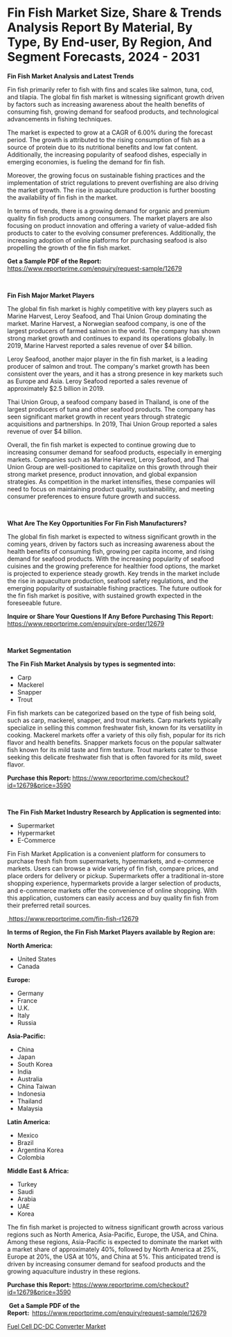 <p><h1>Fin Fish Market Size, Share & Trends Analysis Report By Material, By Type, By End-user, By Region, And Segment Forecasts, 2024 - 2031</h1></p><p><strong>Fin Fish Market Analysis and Latest Trends</strong></p>
<p><p>Fin fish primarily refer to fish with fins and scales like salmon, tuna, cod, and tilapia. The global fin fish market is witnessing significant growth driven by factors such as increasing awareness about the health benefits of consuming fish, growing demand for seafood products, and technological advancements in fishing techniques.</p><p>The market is expected to grow at a CAGR of 6.00% during the forecast period. The growth is attributed to the rising consumption of fish as a source of protein due to its nutritional benefits and low fat content. Additionally, the increasing popularity of seafood dishes, especially in emerging economies, is fueling the demand for fin fish.</p><p>Moreover, the growing focus on sustainable fishing practices and the implementation of strict regulations to prevent overfishing are also driving the market growth. The rise in aquaculture production is further boosting the availability of fin fish in the market.</p><p>In terms of trends, there is a growing demand for organic and premium quality fin fish products among consumers. The market players are also focusing on product innovation and offering a variety of value-added fish products to cater to the evolving consumer preferences. Additionally, the increasing adoption of online platforms for purchasing seafood is also propelling the growth of the fin fish market.</p></p>
<p><strong>Get a Sample PDF of the Report:&nbsp;</strong> <a href="https://www.reportprime.com/enquiry/request-sample/12679">https://www.reportprime.com/enquiry/request-sample/12679</a></p>
<p>&nbsp;</p>
<p><strong>Fin Fish Major Market Players</strong></p>
<p><p>The global fin fish market is highly competitive with key players such as Marine Harvest, Leroy Seafood, and Thai Union Group dominating the market. Marine Harvest, a Norwegian seafood company, is one of the largest producers of farmed salmon in the world. The company has shown strong market growth and continues to expand its operations globally. In 2019, Marine Harvest reported a sales revenue of over $4 billion.</p><p>Leroy Seafood, another major player in the fin fish market, is a leading producer of salmon and trout. The company's market growth has been consistent over the years, and it has a strong presence in key markets such as Europe and Asia. Leroy Seafood reported a sales revenue of approximately $2.5 billion in 2019.</p><p>Thai Union Group, a seafood company based in Thailand, is one of the largest producers of tuna and other seafood products. The company has seen significant market growth in recent years through strategic acquisitions and partnerships. In 2019, Thai Union Group reported a sales revenue of over $4 billion.</p><p>Overall, the fin fish market is expected to continue growing due to increasing consumer demand for seafood products, especially in emerging markets. Companies such as Marine Harvest, Leroy Seafood, and Thai Union Group are well-positioned to capitalize on this growth through their strong market presence, product innovation, and global expansion strategies. As competition in the market intensifies, these companies will need to focus on maintaining product quality, sustainability, and meeting consumer preferences to ensure future growth and success.</p></p>
<p>&nbsp;</p>
<p><strong>What Are The Key Opportunities For Fin Fish Manufacturers?</strong></p>
<p><p>The global fin fish market is expected to witness significant growth in the coming years, driven by factors such as increasing awareness about the health benefits of consuming fish, growing per capita income, and rising demand for seafood products. With the increasing popularity of seafood cuisines and the growing preference for healthier food options, the market is projected to experience steady growth. Key trends in the market include the rise in aquaculture production, seafood safety regulations, and the emerging popularity of sustainable fishing practices. The future outlook for the fin fish market is positive, with sustained growth expected in the foreseeable future.</p></p>
<p><strong>Inquire or Share Your Questions If Any Before Purchasing This Report:</strong> <a href="https://www.reportprime.com/enquiry/pre-order/12679">https://www.reportprime.com/enquiry/pre-order/12679</a></p>
<p>&nbsp;</p>
<p><strong>Market Segmentation</strong></p>
<p><strong>The Fin Fish Market Analysis by types is segmented into:</strong></p>
<p><ul><li>Carp</li><li>Mackerel</li><li>Snapper</li><li>Trout</li></ul></p>
<p><p>Fin fish markets can be categorized based on the type of fish being sold, such as carp, mackerel, snapper, and trout markets. Carp markets typically specialize in selling this common freshwater fish, known for its versatility in cooking. Mackerel markets offer a variety of this oily fish, popular for its rich flavor and health benefits. Snapper markets focus on the popular saltwater fish known for its mild taste and firm texture. Trout markets cater to those seeking this delicate freshwater fish that is often favored for its mild, sweet flavor.</p></p>
<p><strong>Purchase this Report:&nbsp;</strong><a href="https://www.reportprime.com/checkout?id=12679&price=3590">https://www.reportprime.com/checkout?id=12679&price=3590</a></p>
<p>&nbsp;</p>
<p><strong>The Fin Fish Market Industry Research by Application is segmented into:</strong></p>
<p><ul><li>Supermarket</li><li>Hypermarket</li><li>E-Commerce</li></ul></p>
<p><p>Fin Fish Market Application is a convenient platform for consumers to purchase fresh fish from supermarkets, hypermarkets, and e-commerce markets. Users can browse a wide variety of fin fish, compare prices, and place orders for delivery or pickup. Supermarkets offer a traditional in-store shopping experience, hypermarkets provide a larger selection of products, and e-commerce markets offer the convenience of online shopping. With this application, customers can easily access and buy quality fin fish from their preferred retail sources.</p></p>
<p><a href="https://www.reportprime.com/fin-fish-r12679">&nbsp;https://www.reportprime.com/fin-fish-r12679</a></p>
<p><strong>In terms of Region, the Fin Fish Market Players available by Region are:</strong></p>
<p>
    <p> <strong> North America: </strong>
        <ul>
            <li>United States</li>
            <li>Canada</li>
        </ul>
        </p> 
    <p> <strong> Europe: </strong>
        <ul>
            <li>Germany</li>
            <li>France</li>
            <li>U.K.</li>
            <li>Italy</li>
            <li>Russia</li>
        </ul>
        </p> 
    <p> <strong> Asia-Pacific: </strong>
        <ul>
            <li>China</li>
            <li>Japan</li>
            <li>South Korea</li>
            <li>India</li>
            <li>Australia</li>
            <li>China Taiwan</li>
            <li>Indonesia</li>
            <li>Thailand</li>
            <li>Malaysia</li>
        </ul>
        </p> 
    <p> <strong> Latin America: </strong>
        <ul>
            <li>Mexico</li>
            <li>Brazil</li>
            <li>Argentina Korea</li>
            <li>Colombia</li>
        </ul>
        </p> 
    <p> <strong> Middle East & Africa: </strong>
        <ul>
            <li>Turkey</li>
            <li>Saudi</li>
            <li>Arabia</li>
            <li>UAE</li>
            <li>Korea</li>
        </ul>
    </p>
    </p>
<p><p>The fin fish market is projected to witness significant growth across various regions such as North America, Asia-Pacific, Europe, the USA, and China. Among these regions, Asia-Pacific is expected to dominate the market with a market share of approximately 40%, followed by North America at 25%, Europe at 20%, the USA at 10%, and China at 5%. This anticipated trend is driven by increasing consumer demand for seafood products and the growing aquaculture industry in these regions.</p></p>
<p><strong>Purchase this Report: </strong><a href="https://www.reportprime.com/checkout?id=12679&price=3590">https://www.reportprime.com/checkout?id=12679&price=3590</a></p>
<p>&nbsp;<strong>Get a Sample PDF of the Report:&nbsp;&nbsp;</strong><a href="https://www.reportprime.com/enquiry/request-sample/12679">https://www.reportprime.com/enquiry/request-sample/12679</a></p>
<p><strong></strong></p>
<p><p><a href="https://github.com/nusratjahan12006/Market-Research-Report-List-2/blob/main/fuel-cell-dc-dc-converter-market.md">Fuel Cell DC-DC Converter Market</a></p></p>